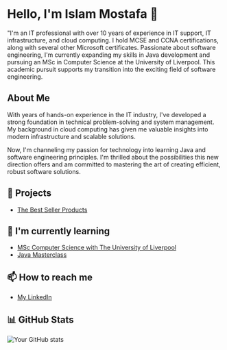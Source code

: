 # Hello, I'm Islam Mostafa 👋

"I'm an IT professional with over 10 years of experience in IT support, IT infrastructure, and cloud computing. I hold MCSE and CCNA certifications, along with several other Microsoft certificates. Passionate about software engineering, I'm currently expanding my skills in Java development and pursuing an MSc in Computer Science at the University of Liverpool. This academic pursuit supports my transition into the exciting field of software engineering.

## About Me

With years of hands-on experience in the IT industry, I've developed a strong foundation in technical problem-solving and system management. My background in cloud computing has given me valuable insights into modern infrastructure and scalable solutions.

Now, I'm channeling my passion for technology into learning Java and software engineering principles. I'm thrilled about the possibilities this new direction offers and am committed to mastering the art of creating efficient, robust software solutions.


## 🔭 Projects 
- [The Best Seller Products](https://www.thebestsellerproducts.com/)


## 🌱 I'm currently learning
- [MSc Computer Science with The University of Liverpool](https://online.liverpool.ac.uk/programmes/msc-computer-science/)
- [Java Masterclass](https://www.udemy.com/course/java-the-complete-java-developer-course/?couponCode=BFCPSALE24)

## 📫 How to reach me
- [My LinkedIn](https://www.linkedin.com/in/islamostafa/)


## 📊 GitHub Stats
![Your GitHub stats](https://github-readme-stats.vercel.app/api?username=islamostafa&show_icons=true)

